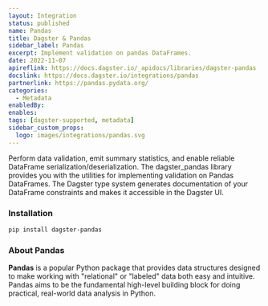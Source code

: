 ```yaml
---
layout: Integration
status: published
name: Pandas
title: Dagster & Pandas
sidebar_label: Pandas
excerpt: Implement validation on pandas DataFrames.
date: 2022-11-07
apireflink: https://docs.dagster.io/_apidocs/libraries/dagster-pandas
docslink: https://docs.dagster.io/integrations/pandas
partnerlink: https://pandas.pydata.org/
categories:
  - Metadata
enabledBy:
enables:
tags: [dagster-supported, metadata]
sidebar_custom_props:
  logo: images/integrations/pandas.svg
---
```


Perform data validation, emit summary statistics, and enable reliable DataFrame serialization/deserialization. The dagster_pandas library provides you with the utilities for implementing validation on Pandas DataFrames. The Dagster type system generates documentation of your DataFrame constraints and makes it accessible in the Dagster UI.

### Installation

```bash
pip install dagster-pandas
```

### About Pandas

**Pandas** is a popular Python package that provides data structures designed to make working with "relational" or "labeled" data both easy and intuitive. Pandas aims to be the fundamental high-level building block for doing practical, real-world data analysis in Python.
